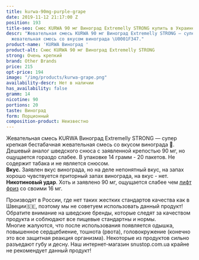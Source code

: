 ```yaml
---
title: kurwa-90mg-purple-grape
date: 2019-11-12 21:17:00 Z
position: 193
title-seo: Снюс KURWA 90 мг Виноград Extremelly STRONG купить в Украине
descr: "Жевательная смесь KURWA 90 мг Виноград Extremelly STRONG — супер крепкая бестабачная
  жевательная смесь со вкусом винограда \U0001F347."
product-name: 'KURWA Виноград '
product-alt: Снюс KURWA 90 мг Виноград Extremelly STRONG
strong: Очень крепкий
brand: Other Brands
price: 215
opt-price: 194
image: "/img/products/kurwa-grape.png"
availability-descr: Нет в наличии
has_availability: false
gramm: 14
nicotine: 90
portions: 20
taste: Виноград
form: Порционный
composition-product: Неизвестно
---
```


Жевательная смесь KURWA Виноград Extremelly STRONG — супер крепкая бестабачная жевательная смесь со вкусом винограда 🍇.
Дешевый аналог шведского снюса с заявленной крепостью 90 мг, но ощущается гораздо слабее. В упаковке 14 грамм - 20 пакетов. Не содержит табака и не является снюсом.<br>
<b>Вкус.</b> Заявлен вкус винограда, но на деле непонятный вкус, на запах хорошо чувствуется приторный запах винограда, на вкус - нет. 
<b>Никотиновый удар</b>. Хоть и заявлено 90 мг, ощущается слабее чем [лифт фриз](/lyft-x-strong-freeze-slim-white) со своими 16 мг. 

Производят в России, где нет таких жестких стандартов качества как в Швеции🇸🇪, поэтому мы не советуем использовать данный продукт! Обратите внимание на шведские бренды, которые следят за качеством продукта и соблюдают все пищевые стандартны и нормы.<br>
Многие жалуются, что после использования появляется одышка, повышенное сердцебиение, тошнота (рвота), головокружение (конечно это все защитная реакция организма). Некоторые из продуктов сильно разъедают губу и десну. Наш интернет-магазин snustop.com.ua крайне не рекомендует данный продукт!